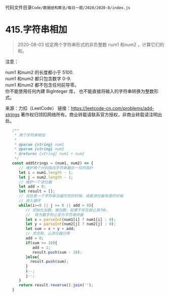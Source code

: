 代码文件目录`Code/数据结构算法/每日一题/2020/2020-8/index.js`

# 415.字符串相加
> 2020-08-03
给定两个字符串形式的非负整数 num1 和num2 ，计算它们的和。

注意：

num1 和num2 的长度都小于 5100.   
num1 和num2 都只包含数字 0-9.   
num1 和num2 都不包含任何前导零。   
你不能使用任何內建 BigInteger 库， 也不能直接将输入的字符串转换为整数形式。

来源：力扣（LeetCode）
链接：https://leetcode-cn.com/problems/add-strings
著作权归领扣网络所有。商业转载请联系官方授权，非商业转载请注明出处。


 ```js
    /**
     * 两个字符串相加
     *
     * @param {string} num1 
     * @param {string} num2
     * @returns {string} num1 + num2
     */
    const addStrings = (num1, num2) => {
       // 维护两个分别指向字符串最后一位的指针
       let i = num1.length - 1;
       let j = num2.length - 1;
       // 维护一个进位器    
       let add = 0;
       let result = [];
       // 当任意一个字符串没遍历完的时候，或者进位器有值的时候
       // 进入循环   
       while(i>=0 || j >= 0 || add > 0){
          // 初始化加数，被加数，如果不存在就让其为0，
          //  转为数字防止变为字符串拼接   
          let x = parseInt(num1[i] ? num1[i] : 0);
          let y = parseInt(num2[j] ? num2[j] : 0);
          let sum = x + y + add;
          // 求完和，让进位器归零
          add = 0;
          if(sum >= 10){
             add = 1;
             result.push(sum - 10);
          }else{
            result.push(sum);
          }
          i--;
          j--;
       }
       return result.reverse().join('');
    }
 ```


